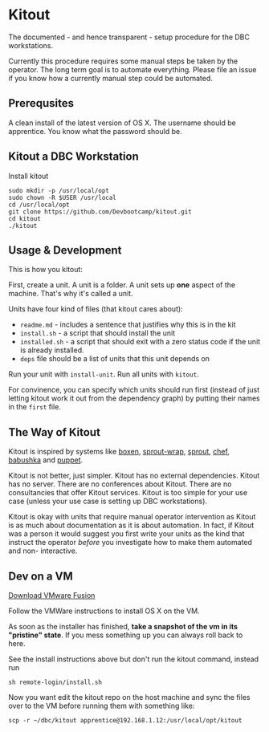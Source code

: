 # Kitout

The documented - and hence transparent - setup procedure for the DBC
workstations.

Currently this procedure requires some manual steps be taken by the operator.
The long term goal is to automate everything. Please file an issue if you
know how a currently manual step could be automated.

## Prerequsites

A clean install of the latest version of OS X. The username should be
apprentice. You know what the password should be.

## Kitout a DBC Workstation

Install kitout

    sudo mkdir -p /usr/local/opt
    sudo chown -R $USER /usr/local
    cd /usr/local/opt
    git clone https://github.com/Devbootcamp/kitout.git
    cd kitout
    ./kitout

## Usage & Development

This is how you kitout:

First, create a unit. A unit is a folder. A unit sets up **one** aspect of the
machine. That's why it's called a unit.

Units have four kind of files (that kitout cares about):

* `readme.md` - includes a sentence that justifies why this is in the kit
* `install.sh` - a script that should install the unit
* `installed.sh` - a script that should exit with a zero status code if the unit
  is already installed.
* `deps` file should be a list of units that this unit depends on

Run your unit with `install-unit`. Run all units with `kitout`.

For convinence, you can specify which units should run first (instead of
just letting kitout work it out from the dependency graph) by putting their
names in the `first` file.

## The Way of Kitout

Kitout is inspired by systems like [boxen], [sprout-wrap], [sprout], [chef],
[babushka] and [puppet].

Kitout is not better, just simpler. Kitout has no external dependencies. Kitout
has no server. There are no conferences about Kitout. There are no consultancies
that offer Kitout services. Kitout is too simple for your use case (unless your
use case is setting up DBC workstations).

Kitout is okay with units that require manual operator intervention as Kitout is
as much about documentation as it is about automation. In fact, if Kitout was a
person it would suggest you first write your units as the kind that instruct the
operator _before_ you investigate how to make them automated and non-
interactive.

[boxen]: http://boxen.github.com
[sprout-wrap]: https://github.com/pivotal-sprout/sprout-wrap
[sprout]: https://github.com/pivotal-sprout/sprout
[babushka]: http://babushka.me
[chef]: http://www.opscode.com/chef
[puppet]: http://puppetlabs.com

## Dev on a VM

[Download VMware Fusion](http://www.vmware.com/products/fusion/)

Follow the VMWare instructions to install OS X on the VM.

As soon as the installer has finished, **take a snapshot of the vm in its
"pristine" state**. If you mess something up you can always roll back to here.

See the install instructions above but don't run the kitout command, instead run

    sh remote-login/install.sh

Now you want edit the kitout repo on the host machine and sync the files over
to the VM before running them with something like:

    scp -r ~/dbc/kitout apprentice@192.168.1.12:/usr/local/opt/kitout
